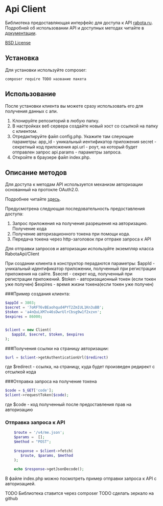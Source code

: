 # Api Client

Библиотека предоставляющая интерфейс для доступа к API [rabota.ru](http://rabota.ru/).
Подробней об использовании API и доступных методах читайте в [документации](http://dev.rabota.ru/docs.html).

[BSD License](http://www.opensource.org/licenses/bsd-license.php)

## Установка

Для установки используйте composer:

```
composer require TODO название пакета
```

## Использование
После установки клиента вы можете сразу использовать его для получения данных с апи.

1. Клонируйте репозиторий в любую папку. 
2. В настройках веб сервера создайте новый хост со ссылкой на папку с клиентом. 
3. Отредактируйте файл config.php. Укажите там слеующие параметры:
    app_id - уникальный иентификатор приложения
    secret - секретный код приложения
    api.url - роут, на который будет отправлен запрос
    api.params - параметры запроса.
4. Откройте в браузере файл index.php. 

## Описание методов
Для доступа к методам API используется механизм авторизации основанный на протокле OAuth2.0.

Подробнее читайте [здесь](https://dev.rabota.ru/doc.html).

Предусмотрена следующая последовательность предоставления доступа:

1. Запрос приложения на получения разрешения на авторизацию. Получение кода
2. Получение авторизационного токена при помощи кода. 
3. Передача токена через http-заголовок при отпраке запроса к API

Для отправки запросов и авторизации используйте экземпляр класса RabotaApi/Client

При создании клиента в конструктор перадаются параметры:
    $appId - уникальный идентификатор приложении, полученный при регистрации приложения на сайте.
    $secret - секрет код, полученный при регистрации приложений. 
    $token - авторизационный токен (если токен уже получен)
    $expires - время жизни токена(если токен уже получен)
    
###Пример создания клиента: 

```php
$appId = 3803;
$secret = '7oRFT6vBEaohqud4PYT2ZmIUL1Kn3uBB';
$token = 'a4nQuLXM7x46sDwrUlrCbsg9w1f2xzxn';
$expires = 86000;


$client = new Client(
   $appId, $secret, $token, $expires
);
```    
    
###Получения ссылки на страницу авторизации:

```php
$url = $client->getAuthenticationUrl($redirect)
```
где $redirect - ссылка, на страницу, куда будет произведен редирект с отсылкой кода

###Отправка запроса на получение токена
```php
$code = $_GET['code'];
$client->requestToken($code);
```
где $code - код полученный после предоставления прав на авторизацию
### Отправка запроса к API

```php
    $route = '/v4/me.json';
    $params =  [];
    $method = "POST";
    
    $response = $client->fetch(
       $route, $params, $method 
    );
    
    echo $response->getJsonDecode();
```

В файле index.php можно посмотреть пример отправки запроса к API с авторизацией.

TODO Библиотека ставится через composer
TODO сделать зеркало на github
